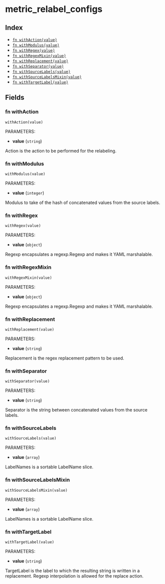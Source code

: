 # metric_relabel_configs



## Index

* [`fn withAction(value)`](#fn-withaction)
* [`fn withModulus(value)`](#fn-withmodulus)
* [`fn withRegex(value)`](#fn-withregex)
* [`fn withRegexMixin(value)`](#fn-withregexmixin)
* [`fn withReplacement(value)`](#fn-withreplacement)
* [`fn withSeparator(value)`](#fn-withseparator)
* [`fn withSourceLabels(value)`](#fn-withsourcelabels)
* [`fn withSourceLabelsMixin(value)`](#fn-withsourcelabelsmixin)
* [`fn withTargetLabel(value)`](#fn-withtargetlabel)

## Fields

### fn withAction

```jsonnet
withAction(value)
```

PARAMETERS:

* **value** (`string`)

Action is the action to be performed for the relabeling.
### fn withModulus

```jsonnet
withModulus(value)
```

PARAMETERS:

* **value** (`integer`)

Modulus to take of the hash of concatenated values from the source labels.
### fn withRegex

```jsonnet
withRegex(value)
```

PARAMETERS:

* **value** (`object`)

Regexp encapsulates a regexp.Regexp and makes it YAML marshalable.
### fn withRegexMixin

```jsonnet
withRegexMixin(value)
```

PARAMETERS:

* **value** (`object`)

Regexp encapsulates a regexp.Regexp and makes it YAML marshalable.
### fn withReplacement

```jsonnet
withReplacement(value)
```

PARAMETERS:

* **value** (`string`)

Replacement is the regex replacement pattern to be used.
### fn withSeparator

```jsonnet
withSeparator(value)
```

PARAMETERS:

* **value** (`string`)

Separator is the string between concatenated values from the source labels.
### fn withSourceLabels

```jsonnet
withSourceLabels(value)
```

PARAMETERS:

* **value** (`array`)

LabelNames is a sortable LabelName slice.
### fn withSourceLabelsMixin

```jsonnet
withSourceLabelsMixin(value)
```

PARAMETERS:

* **value** (`array`)

LabelNames is a sortable LabelName slice.
### fn withTargetLabel

```jsonnet
withTargetLabel(value)
```

PARAMETERS:

* **value** (`string`)

TargetLabel is the label to which the resulting string is written in a replacement.
Regexp interpolation is allowed for the replace action.